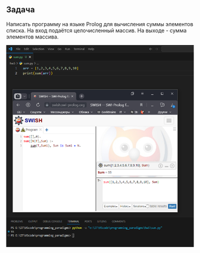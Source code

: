 ## Задача

Написать программу на языке Prolog для вычисления суммы элементов списка.
На вход подаётся целочисленный массив.
На выходе - сумма элементов массива.

![Решение](solution.jpg)
